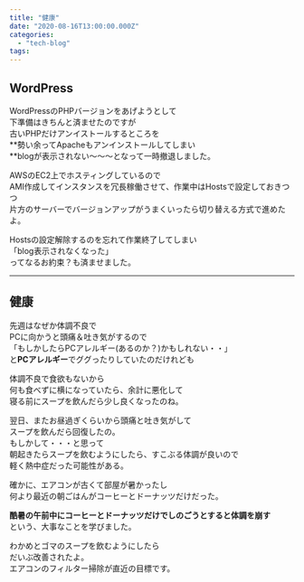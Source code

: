 ```yaml
---
title: "健康"
date: "2020-08-16T13:00:00.000Z"
categories: 
  - "tech-blog"
tags: 
---
```


## WordPress

WordPressのPHPバージョンをあげようとして  
下準備はきちんと済ませたのですが  
古いPHPだけアンイストールするところを  
**勢い余ってApacheもアンインストールしてしまい  
**blogが表示されない〜〜〜となって一時撤退しました。

AWSのEC2上でホスティングしているので  
AMI作成してインスタンスを冗長稼働させて、作業中はHostsで設定しておきつつ  
片方のサーバーでバージョンアップがうまくいったら切り替える方式で進めたよ。

Hostsの設定解除するのを忘れて作業終了してしまい  
「blog表示されなくなった」  
ってなるお約束？も済ませました。

* * *

## 健康

先週はなぜか体調不良で  
PCに向かうと頭痛＆吐き気がするので  
「もしかしたらPCアレルギー(あるのか？)かもしれない・・」  
と**PCアレルギー**でググったりしていたのだけれども

体調不良で食欲もないから  
何も食べずに横になっていたら、余計に悪化して  
寝る前にスープを飲んだら少し良くなったのね。

翌日、またお昼過ぎくらいから頭痛と吐き気がして  
スープを飲んだら回復したの。  
もしかして・・・と思って  
朝起きたらスープを飲むようにしたら、すこぶる体調が良いので  
軽く熱中症だった可能性がある。

確かに、エアコンが古くて部屋が暑かったし  
何より最近の朝ごはんがコーヒーとドーナッツだけだった。

**酷暑の午前中にコーヒーとドーナッツだけでしのごうとすると体調を崩す**  
という、大事なことを学びました。

わかめとゴマのスープを飲むようにしたら  
だいぶ改善されたよ。  
エアコンのフィルター掃除が直近の目標です。
